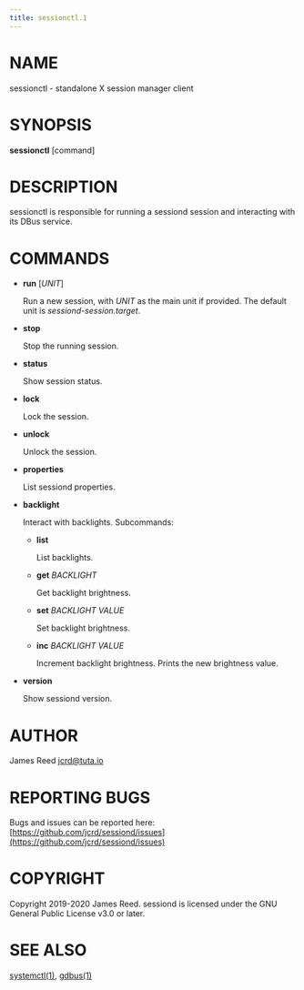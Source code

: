 ```yaml
---
title: sessionctl.1
---
```


# NAME

sessionctl - standalone X session manager client

# SYNOPSIS

**sessionctl** \[command\]

# DESCRIPTION

sessionctl is responsible for running a sessiond session and interacting with
its DBus service.

# COMMANDS

- **run** \[_UNIT_\]

    Run a new session, with _UNIT_ as the main unit if provided.
    The default unit is _sessiond-session.target_.

- **stop**

    Stop the running session.

- **status**

    Show session status.

- **lock**

    Lock the session.

- **unlock**

    Unlock the session.

- **properties**

    List sessiond properties.

- **backlight**

    Interact with backlights. Subcommands:

    - **list**

        List backlights.

    - **get** _BACKLIGHT_

        Get backlight brightness.

    - **set** _BACKLIGHT_ _VALUE_

        Set backlight brightness.

    - **inc** _BACKLIGHT_ _VALUE_

        Increment backlight brightness. Prints the new brightness value.

- **version**

    Show sessiond version.

# AUTHOR

James Reed <jcrd@tuta.io>

# REPORTING BUGS

Bugs and issues can be reported here: [https://github.com/jcrd/sessiond/issues](https://github.com/jcrd/sessiond/issues)

# COPYRIGHT

Copyright 2019-2020 James Reed. sessiond is licensed under the
GNU General Public License v3.0 or later.

# SEE ALSO

[systemctl(1)](https://www.commandlinux.com/man-page/man1/systemctl.1.html), [gdbus(1)](https://www.commandlinux.com/man-page/man1/gdbus.1.html)
